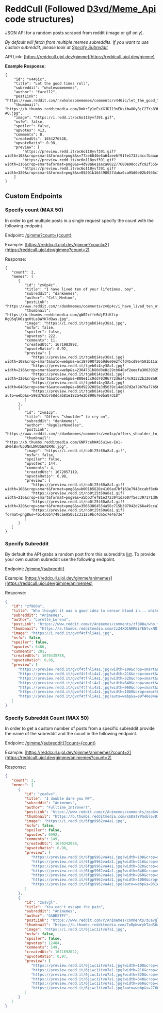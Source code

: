 # ReddCull (Followed [D3vd/Meme_Api](https://github.com/D3vd/Meme_Api) code structures)

JSON API for a random posts scraped from reddit (image or gif only).

*By default will fetch from multiple memes subreddits. If you want to use custom subreddit, please look at [Specify Subreddit](#specify-subreddit)*

API Link: [https://reddcull.ujol.dev/gimme](https://reddcull.ujol.dev/gimme)

**Example Response:**

```jsonc
{
    "id": "v446ic",
    "title": "Let the good times roll",
    "subreddit": "wholesomememes",
    "author": "faroll2",
    "postLink": "https://www.reddit.com/r/wholesomememes/comments/v446ic/let_the_good_times_roll/",
    "thumbnail": "https://b.thumbs.redditmedia.com/DmkrEy1oEsXGJDI19nEKsibw8Oy8jC27Ys83Kple-AQ.jpg",
    "image": "https://i.redd.it/oc6o118yvf391.gif",
    "nsfw": false,
    "spoiler": false,
    "upvotes": 413,
    "comments": 8,
    "createdUtc": 1654276538,
    "upvoteRatio": 0.98,
    "preview": [
        "https://preview.redd.it/oc6o118yvf391.gif?width=108&crop=smart&format=png8&s=77ae6046e6a64aee6f91fe1733c4ccfbaaae1e59",
        "https://preview.redd.it/oc6o118yvf391.gif?width=216&crop=smart&format=png8&s=4d98a6e1aaca802277680e90cc2fc92f5554335b",
        "https://preview.redd.it/oc6o118yvf391.gif?width=320&crop=smart&format=png8&s=05201b164498027daba6ca95d0e02b4936c194ed"
    ]
}
```

## Custom Endpoints

### Specify count (MAX 50)

In order to get multiple posts in a single request specify the count with the following endpoint.

Endpoint: [/gimme?count={count}](https://reddcull.ujol.dev/gimme?count=2)

Example: [https://reddcull.ujol.dev/gimme?count=2](https://reddcull.ujol.dev/gimme?count=2)

Response:

```jsonc
{
   "count": 2,
   "memes": [
      {
         "id": "zv0p4c",
         "title": "I have lived ten of your lifetimes, boy",
         "subreddit": "dankmemes",
         "author": "Cell_Medium",
         "postLink": "https://www.reddit.com/r/dankmemes/comments/zv0p4c/i_have_lived_ten_of_your_lifetimes_boy/",
         "thumbnail": "https://b.thumbs.redditmedia.com/gW02xffe6djEJtKfip-RgQ5qlH0zqx0tLe8WYK7dQws.jpg",
         "image": "https://i.redd.it/tgeb0i4sy38a1.jpg",
         "nsfw": false,
         "spoiler": false,
         "upvotes": 222,
         "comments": 11,
         "createdUtc": 1671983992,
         "upvoteRatio": 0.92,
         "preview": [
            "https://preview.redd.it/tgeb0i4sy38a1.jpg?width=108&crop=smart&auto=webp&s=ac187090f26b9d6e0e2fcfd45cd9e4501b11a755",
            "https://preview.redd.it/tgeb0i4sy38a1.jpg?width=216&crop=smart&auto=webp&s=2304731b86d0e8c29cb640af2eeefa30639325ae",
            "https://preview.redd.it/tgeb0i4sy38a1.jpg?width=320&crop=smart&auto=webp&s=800e1cc9dd70396772d6a4c4c93322b3268a97a2",
            "https://preview.redd.it/tgeb0i4sy38a1.jpg?width=640&crop=smart&auto=webp&s=86d9292085e3d5639c14a687d2a79b76a77b56e1",
            "https://preview.redd.it/tgeb0i4sy38a1.jpg?auto=webp&s=598d765b768dcab81e182a4e2b89067e0ba07d18"
         ]
      },
      {
         "id": "zvm1cp",
         "title": "Offers “shoulder” to cry on",
         "subreddit": "dankmemes",
         "author": "RegularNoodles",
         "postLink": "https://www.reddit.com/r/dankmemes/comments/zvm1cp/offers_shoulder_to_cry_on/",
         "thumbnail": "https://b.thumbs.redditmedia.com/GNR7cehWAS5u1we-Em1-aMelBvrUpUNnLNW35WA0XMs.jpg",
         "image": "https://i.redd.it/nb0t25t60a8a1.gif",
         "nsfw": false,
         "spoiler": false,
         "upvotes": 144,
         "comments": 4,
         "createdUtc": 1672057119,
         "upvoteRatio": 0.98,
         "preview": [
            "https://preview.redd.it/nb0t25t60a8a1.gif?width=108&crop=smart&format=png8&s=b001b5820e4166ad7bf163e7948ccabf8e6d2bfa",
            "https://preview.redd.it/nb0t25t60a8a1.gif?width=216&crop=smart&format=png8&s=a5bb3fef81e3723941da607f5ec397171d0d877f",
            "https://preview.redd.it/nb0t25t60a8a1.gif?width=320&crop=smart&format=png8&s=35663864554a56c715b397042d266a49cca79b2b",
            "https://preview.redd.it/nb0t25t60a8a1.gif?format=png8&s=4b14c6b4749cae05051c311259bc4da5c7e4673e"
         ]
      }
   ]
}
```

### Specify Subreddit

By default the API grabs a random post from this subreddits [list](src/utils/subreddits.js). To provide your own custom subreddit use the following endpoint.

Endpoint: [/gimme/{subreddit}](https://reddcull.ujol.dev/gimme/animemes)

Example: [https://reddcull.ujol.dev/gimme/animemes](https://reddcull.ujol.dev/gimme/animemes)

Response:

```json
{
   "id": "zf888a",
   "title": "Who thought it was a good idea to censor blood in... white?",
   "subreddit": "Animemes",
   "author": "Lorette_Lorena",
   "postLink": "https://www.reddit.com/r/Animemes/comments/zf888a/who_thought_it_was_a_good_idea_to_censor_blood_in/",
   "thumbnail": "https://a.thumbs.redditmedia.com/Cz24XQINRREiYENtvxN0fD0DgvmNgeQuoAsXI0iD1X4.jpg",
   "image": "https://i.redd.it/gvxf4tfnli4a1.jpg",
   "nsfw": false,
   "spoiler": false,
   "upvotes": 6486,
   "comments": 201,
   "createdUtc": 1670435788,
   "upvoteRatio": 0.96,
   "preview": [
      "https://preview.redd.it/gvxf4tfnli4a1.jpg?width=108&crop=smart&auto=webp&s=c2ba344656d41edfd94473a34cacfef46f792b60",
      "https://preview.redd.it/gvxf4tfnli4a1.jpg?width=216&crop=smart&auto=webp&s=0c52cfbdc47cb37bcb1716c97def361200faade7",
      "https://preview.redd.it/gvxf4tfnli4a1.jpg?width=320&crop=smart&auto=webp&s=9fd0df93a15fb393d9d07fc5dc92723b9bab16d9",
      "https://preview.redd.it/gvxf4tfnli4a1.jpg?width=640&crop=smart&auto=webp&s=066a67a85b86e58b73747f3d61e2317da543d80a",
      "https://preview.redd.it/gvxf4tfnli4a1.jpg?width=960&crop=smart&auto=webp&s=8e4b8bca470626bb9d729a4e0e5f7af48f450851",
      "https://preview.redd.it/gvxf4tfnli4a1.jpg?width=1080&crop=smart&auto=webp&s=c46d36ebc623c7b11202337fda43b88cc2ba4d9d",
      "https://preview.redd.it/gvxf4tfnli4a1.jpg?auto=webp&s=e9f40e84ac08797ec8216b39fe11583930082f7f"
   ]
}
```

### Specify Subreddit Count (MAX 50)

In order to get a custom number of posts from a specific subreddit provide the name of the subreddit and the count in the following endpoint.

Endpoint: [/gimme/{subreddit}?count={count}](https://reddcull.ujol.dev/gimme/animemes?count=2)

Example: [https://reddcull.ujol.dev/gimme/animemes?count=2](https://reddcull.ujol.dev/gimme/animemes?count=2)

Response:

```json
{
   "count": 2,
   "memes": [
      {
         "id": "zea6vo",
         "title": "I double dare you MF",
         "subreddit": "Animemes",
         "author": "Fulltime_Introvert",
         "postLink": "https://www.reddit.com/r/Animemes/comments/zea6vo/i_double_dare_you_mf/",
         "thumbnail": "https://b.thumbs.redditmedia.com/xmDaTYVSobl6vD1MDT_xBG1OPAIRdMK6GCc7NKNaRKw.jpg",
         "image": "https://i.redd.it/6fgp9962va4a1.jpg",
         "nsfw": false,
         "spoiler": false,
         "upvotes": 6992,
         "comments": 149,
         "createdUtc": 1670342088,
         "upvoteRatio": 0.98,
         "preview": [
            "https://preview.redd.it/6fgp9962va4a1.jpg?width=108&crop=smart&auto=webp&s=0515d0089d4f699f8121cfb85b9d656440897cac",
            "https://preview.redd.it/6fgp9962va4a1.jpg?width=216&crop=smart&auto=webp&s=efed82771889ba9a3ca13ef45e064ba8182ba938",
            "https://preview.redd.it/6fgp9962va4a1.jpg?width=320&crop=smart&auto=webp&s=0ba2d907bad6a822394ac0b431816385503c26b6",
            "https://preview.redd.it/6fgp9962va4a1.jpg?width=640&crop=smart&auto=webp&s=96e49668e759e884b0ae5a5c1c6e58db281d59b0",
            "https://preview.redd.it/6fgp9962va4a1.jpg?width=960&crop=smart&auto=webp&s=ec669977be1ea66de673302363ab9952f84a5202",
            "https://preview.redd.it/6fgp9962va4a1.jpg?width=1080&crop=smart&auto=webp&s=7dbceea0fb69e8e392ec2b391a7a018a92ce8070",
            "https://preview.redd.it/6fgp9962va4a1.jpg?auto=webp&s=961ef1678a5bfe614caf32a89af48e94955d30af"
         ]
      },
      {
         "id": "zuavgl",
         "title": "You can't escape the pain",
         "subreddit": "Animemes",
         "author": "GABESTFY",
         "postLink": "https://www.reddit.com/r/Animemes/comments/zuavgl/you_cant_escape_the_pain/",
         "thumbnail": "https://b.thumbs.redditmedia.com/IoRpNwryhTadS64jkUlhMIAOdH95Ts2j6FuHRO_h3uU.jpg",
         "image": "https://i.redd.it/6jiwc1itvu7a1.jpg",
         "nsfw": false,
         "spoiler": false,
         "upvotes": 12484,
         "comments": 149,
         "createdUtc": 1671892022,
         "upvoteRatio": 0.97,
         "preview": [
            "https://preview.redd.it/6jiwc1itvu7a1.jpg?width=108&crop=smart&auto=webp&s=37de438e940dbaf301edf8c321ac2ec1c81f7cb1",
            "https://preview.redd.it/6jiwc1itvu7a1.jpg?width=216&crop=smart&auto=webp&s=5c93efd723a64f670831f1fb3927c23ca24c6b02",
            "https://preview.redd.it/6jiwc1itvu7a1.jpg?width=320&crop=smart&auto=webp&s=36f023fe6aed0685bd1d157685ac94089c3696d3",
            "https://preview.redd.it/6jiwc1itvu7a1.jpg?width=640&crop=smart&auto=webp&s=cd0d6fe8a81369fbaf87c35b8e53af092beef85e",
            "https://preview.redd.it/6jiwc1itvu7a1.jpg?width=960&crop=smart&auto=webp&s=655b4d628a9c2e6754f344a91697cc9d0472abdb",
            "https://preview.redd.it/6jiwc1itvu7a1.jpg?auto=webp&s=2760e4b09479978baa8f94f75a9acf246c43fae8"
         ]
      }
   ]
}
```
